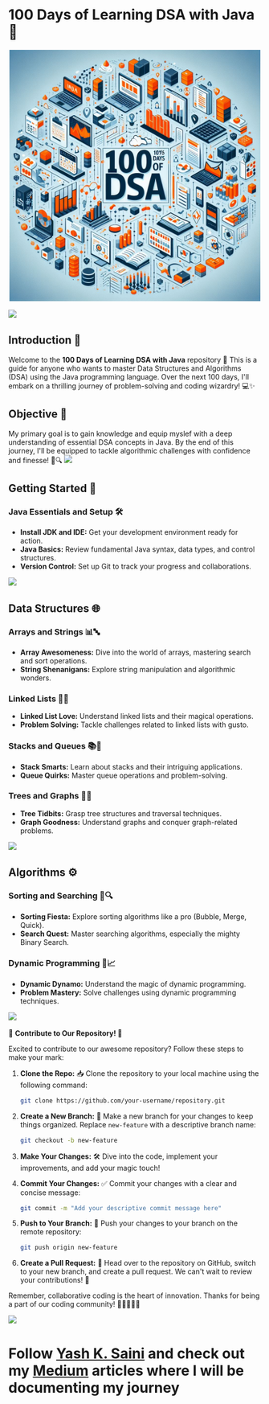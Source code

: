 # 100 Days of Learning DSA with Java 🚀

<p align="center"><img src="image.jpg" height="500" width="500"></p>
<img src="https://user-images.githubusercontent.com/73097560/115834477-dbab4500-a447-11eb-908a-139a6edaec5c.gif">

## Introduction 🌟

Welcome to the **100 Days of Learning DSA with Java** repository 🎉 This is a guide for anyone who wants to master Data Structures and Algorithms (DSA) using the Java programming language. Over the next 100 days, I'll embark on a thrilling journey of problem-solving and coding wizardry! 💻✨

## Objective 🎯

My primary goal is to gain knowledge and equip myslef with a deep understanding of essential DSA concepts in Java. By the end of this journey, I'll be equipped to tackle algorithmic challenges with confidence and finesse! 🚀🔍
<img src="https://user-images.githubusercontent.com/73097560/115834477-dbab4500-a447-11eb-908a-139a6edaec5c.gif">

## Getting Started 🚀

### Java Essentials and Setup 🛠️

- **Install JDK and IDE:** Get your development environment ready for action.
- **Java Basics:** Review fundamental Java syntax, data types, and control structures.
- **Version Control:** Set up Git to track your progress and collaborations.

<img src="https://user-images.githubusercontent.com/73097560/115834477-dbab4500-a447-11eb-908a-139a6edaec5c.gif">

## Data Structures 🌐

### Arrays and Strings 📊🔤

- **Array Awesomeness:** Dive into the world of arrays, mastering search and sort operations.
- **String Shenanigans:** Explore string manipulation and algorithmic wonders.

### Linked Lists 🔗📜

- **Linked List Love:** Understand linked lists and their magical operations.
- **Problem Solving:** Tackle challenges related to linked lists with gusto.

### Stacks and Queues 📚🤔

- **Stack Smarts:** Learn about stacks and their intriguing applications.
- **Queue Quirks:** Master queue operations and problem-solving.

### Trees and Graphs 🌳🌐

- **Tree Tidbits:** Grasp tree structures and traversal techniques.
- **Graph Goodness:** Understand graphs and conquer graph-related problems.

<img src="https://user-images.githubusercontent.com/73097560/115834477-dbab4500-a447-11eb-908a-139a6edaec5c.gif">

## Algorithms ⚙️

### Sorting and Searching 🔄🔍

- **Sorting Fiesta:** Explore sorting algorithms like a pro (Bubble, Merge, Quick).
- **Search Quest:** Master searching algorithms, especially the mighty Binary Search.

### Dynamic Programming 🚀📈

- **Dynamic Dynamo:** Understand the magic of dynamic programming.
- **Problem Mastery:** Solve challenges using dynamic programming techniques.

<img src="https://user-images.githubusercontent.com/73097560/115834477-dbab4500-a447-11eb-908a-139a6edaec5c.gif">

🚀 **Contribute to Our Repository! 🤝**

Excited to contribute to our awesome repository? Follow these steps to make your mark:

1. **Clone the Repo:** 📥 Clone the repository to your local machine using the following command:
   ```bash
   git clone https://github.com/your-username/repository.git
   ```

2. **Create a New Branch:** 🌿 Make a new branch for your changes to keep things organized. Replace `new-feature` with a descriptive branch name:
   ```bash
   git checkout -b new-feature
   ```

3. **Make Your Changes:** 🛠️ Dive into the code, implement your improvements, and add your magic touch!

4. **Commit Your Changes:** ✅ Commit your changes with a clear and concise message:
   ```bash
   git commit -m "Add your descriptive commit message here"
   ```

5. **Push to Your Branch:** 🚀 Push your changes to your branch on the remote repository:
   ```bash
   git push origin new-feature
   ```

6. **Create a Pull Request:** 🚧 Head over to the repository on GitHub, switch to your new branch, and create a pull request. We can't wait to review your contributions! 🌟

Remember, collaborative coding is the heart of innovation. Thanks for being a part of our coding community! 🙌👩‍💻👨‍💻


<img src="https://user-images.githubusercontent.com/73097560/115834477-dbab4500-a447-11eb-908a-139a6edaec5c.gif">


# Follow [Yash K. Saini](https://github.com/yashksaini-coder) and check out my [Medium](https://medium.com/@yashksaini) articles where I will be documenting my journey 